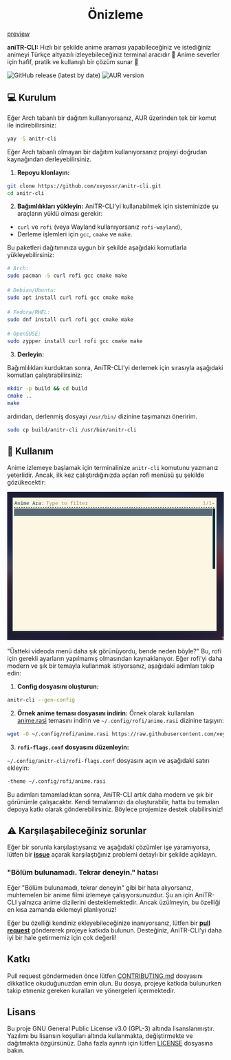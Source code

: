 <div align="center">
  <h1>Önizleme</h1>
</div>

[preview](https://github.com/user-attachments/assets/fef2191a-50e6-4c21-b2db-9c7043455af8)

**aniTR-CLI:** Hızlı bir şekilde anime araması yapabileceğiniz ve istediğiniz animeyi Türkçe altyazılı izleyebileceğiniz terminal aracıdır 💫 Anime severler için hafif, pratik ve kullanışlı bir çözüm sunar 🚀

![GitHub release (latest by date)](https://img.shields.io/github/v/release/xeyossr/anitr-cli?style=for-the-badge)
![AUR version](https://img.shields.io/aur/version/anitr-cli?style=for-the-badge)

## 💻 Kurulum

Eğer Arch tabanlı bir dağıtım kullanıyorsanız, AUR üzerinden tek bir komut ile indirebilirsiniz:

```bash
yay -S anitr-cli
```

Eğer Arch tabanlı olmayan bir dağıtım kullanıyorsanız projeyi doğrudan kaynağından derleyebilirsiniz.

1. **Repoyu klonlayın:**

```bash
git clone https://github.com/xeyossr/anitr-cli.git
cd anitr-cli
```

2. **Bağımlılıkları yükleyin:**
   AniTR-CLI'yi kullanabilmek için sisteminizde şu araçların yüklü olması gerekir:

- `curl` ve `rofi` (veya Wayland kullanıyorsanız `rofi-wayland`),
- Derleme işlemleri için `gcc`, `cmake` ve `make`.

Bu paketleri dağıtımınıza uygun bir şekilde aşağıdaki komutlarla yükleyebilirsiniz:

```bash
# Arch:
sudo pacman -S curl rofi gcc cmake make

# Debian/Ubuntu:
sudo apt install curl rofi gcc cmake make

# Fedora/RHEL:
sudo dnf install curl rofi gcc cmake make

# OpenSUSE:
sudo zypper install curl rofi gcc cmake make
```

3. **Derleyin:**

Bağımlılıkları kurduktan sonra, AniTR-CLI'yi derlemek için sırasıyla aşağıdaki komutları çalıştırabilirsiniz:

```bash
mkdir -p build && cd build
cmake ..
make
```

ardından, derlenmiş dosyayı `/usr/bin/` dizinine taşımanızı öneririm.

```bash
sudo cp build/anitr-cli /usr/bin/anitr-cli
```

## 👾 Kullanım

Anime izlemeye başlamak için terminalinize `anitr-cli` komutunu yazmanız yeterlidir. Ancak, ilk kez çalıştırdığınızda açılan rofi menüsü şu şekilde gözükecektir:

![preview1](assets/preview-1.png)

"Üstteki videoda menü daha şık görünüyordu, bende neden böyle?"
Bu, rofi için gerekli ayarların yapılmamış olmasından kaynaklanıyor. Eğer rofi'yi daha modern ve şık bir temayla kullanmak istiyorsanız, aşağıdaki adımları takip edin:

1. **Config dosyasını oluşturun:**

```bash
anitr-cli --gen-config
```

2. **Örnek anime teması dosyasını indirin:**
   Örnek olarak kullanılan [anime.rasi](https://raw.githubusercontent.com/xeyossr/anitr-cli/main/rofi%20themes/anime.rasi) temasını indirin ve `~/.config/rofi/anime.rasi` dizinine taşıyın:

```bash
wget -O ~/.config/rofi/anime.rasi https://raw.githubusercontent.com/xeyossr/anitr-cli/main/rofi%20themes/anime.rasi
```

3. **`rofi-flags.conf` dosyasını düzenleyin:**

`~/.config/anitr-cli/rofi-flags.conf` dosyasını açın ve aşağıdaki satırı ekleyin:

```bash
-theme ~/.config/rofi/anime.rasi
```

Bu adımları tamamladıktan sonra, AniTR-CLI artık daha modern ve şık bir görünümle çalışacaktır.
Kendi temalarınızı da oluşturabilir, hatta bu temaları depoya katkı olarak gönderebilirsiniz. Böylece projemize destek olabilirsiniz!

## ⚠️ Karşılaşabileceğiniz sorunlar

Eğer bir sorunla karşılaştıysanız ve aşağıdaki çözümler işe yaramıyorsa, lütfen bir [**issue**](https://github.com/xeyossr/anitr-cli/issue) açarak karşılaştığınız problemi detaylı bir şekilde açıklayın.

### "Bölüm bulunamadı. Tekrar deneyin." hatası

Eğer "Bölüm bulunamadı, tekrar deneyin" gibi bir hata alıyorsanız, muhtemelen bir anime filmi izlemeye çalışıyorsunuzdur. Şu an için AniTR-CLI yalnızca anime dizilerini desteklemektedir. Ancak üzülmeyin, bu özelliği en kısa zamanda eklemeyi planlıyoruz!

Eğer bu özelliği kendiniz ekleyebileceğinize inanıyorsanız, lütfen bir [**pull request**](https://github.com/xeyossr/pulls) göndererek projeye katkıda bulunun. Desteğiniz, AniTR-CLI’yi daha iyi bir hale getirmemiz için çok değerli!

## Katkı

Pull request göndermeden önce lütfen [CONTRIBUTING.md](CONTRIBUTING.md) dosyasını dikkatlice okuduğunuzdan emin olun. Bu dosya, projeye katkıda bulunurken takip etmeniz gereken kuralları ve yönergeleri içermektedir.

## Lisans

Bu proje GNU General Public License v3.0 (GPL-3) altında lisanslanmıştır. Yazılımı bu lisansın koşulları altında kullanmakta, değiştirmekte ve dağıtmakta özgürsünüz. Daha fazla ayrıntı için lütfen [LICENSE](LICENSE) dosyasına bakın.

